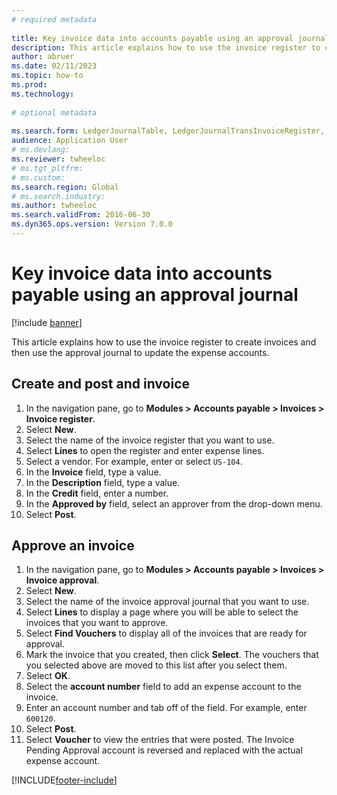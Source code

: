 ```yaml
--- 
# required metadata 
 
title: Key invoice data into accounts payable using an approval journal
description: This article explains how to use the invoice register to create invoices and then use the approval journal to update the expense accounts. 
author: abruer
ms.date: 02/11/2023
ms.topic: how-to 
ms.prod:  
ms.technology:  
 
# optional metadata 
 
ms.search.form: LedgerJournalTable, LedgerJournalTransInvoiceRegister, HcmWorkerLookUp, LedgerJournalTransApprove, LedgerJournalTransApproveFetchVouchers, LedgerTransVoucher   
audience: Application User 
# ms.devlang:  
ms.reviewer: twheeloc
# ms.tgt_pltfrm:  
# ms.custom:  
ms.search.region: Global
# ms.search.industry: 
ms.author: twheeloc
ms.search.validFrom: 2016-06-30 
ms.dyn365.ops.version: Version 7.0.0 
---
```

# Key invoice data into accounts payable using an approval journal

[!include [banner](../../includes/banner.md)]

This article explains how to use the invoice register to create invoices and then use the approval journal to update the expense accounts.

## Create and post and invoice
1. In the navigation pane, go to **Modules > Accounts payable > Invoices > Invoice register**.
2. Select **New**.
3. Select the name of the invoice register that you want to use.
4. Select **Lines** to open the register and enter expense lines.
5. Select a vendor. For example, enter or select `US-104`.
6. In the **Invoice** field, type a value.
7. In the **Description** field, type a value.
8. In the **Credit** field, enter a number.
9. In the **Approved by** field, select an approver from the drop-down menu.
10. Select **Post**.

## Approve an invoice
1. In the navigation pane, go to **Modules > Accounts payable > Invoices > Invoice approval**.
2. Select **New**.
3. Select the name of the invoice approval journal that you want to use.
4. Select **Lines** to display a page where you will be able to select the invoices that you want to approve.
5. Select **Find Vouchers** to display all of the invoices that are ready for approval.
6. Mark the invoice that you created, then click **Select**. The vouchers that you selected above are moved to this list after you select them.  
7. Select **OK**.
8. Select the **account number** field to add an expense account to the invoice.
9. Enter an account number and tab off of the field. For example, enter `600120`.
10. Select **Post**.
11. Select **Voucher** to view the entries that were posted. The Invoice Pending Approval account is reversed and replaced with the actual expense account.  



[!INCLUDE[footer-include](../../../includes/footer-banner.md)]
